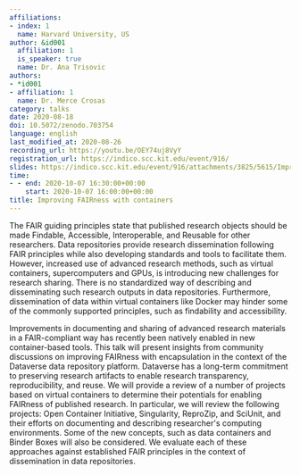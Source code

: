 ```yaml
---
affiliations:
- index: 1
  name: Harvard University, US
author: &id001
  affiliation: 1
  is_speaker: true
  name: Dr. Ana Trisovic
authors:
- *id001
- affiliation: 1
  name: Dr. Merce Crosas
category: talks
date: 2020-08-18
doi: 10.5072/zenodo.703754
language: english
last_modified_at: 2020-08-26
recording_url: https://youtu.be/OEY74uj8VyY
registration_url: https://indico.scc.kit.edu/event/916/
slides: https://indico.scc.kit.edu/event/916/attachments/3825/5615/Improving_FAIRness_with_containers.pdf
time:
- - end: 2020-10-07 16:30:00+00:00
    start: 2020-10-07 16:00:00+00:00
title: Improving FAIRness with containers
---
```


The FAIR guiding principles state that published research objects should be made Findable, Accessible, Interoperable, and Reusable for other researchers. Data repositories provide research dissemination following FAIR principles while also developing standards and tools to facilitate them. However, increased use of advanced research methods, such as virtual containers, supercomputers and GPUs, is introducing new challenges for research sharing. There is no standardized way of describing and disseminating such research outputs in data repositories. Furthermore, dissemination of data within virtual containers like Docker may hinder some of the commonly supported principles, such as findability and accessibility.

Improvements in documenting and sharing of advanced research materials in a FAIR-compliant way has recently been natively enabled in new container-based tools. This talk will present insights from community discussions on improving FAIRness with encapsulation in the context of the Dataverse data repository platform. Dataverse has a long-term commitment to preserving research artifacts to enable research transparency, reproducibility, and reuse. We will provide a review of a number of projects based on virtual containers to determine their potentials for enabling FAIRness of published research. In particular, we will review the following projects: Open Container Initiative, Singularity, ReproZip, and SciUnit, and their efforts on documenting and describing researcher's computing environments. Some of the new concepts, such as data containers and Binder Boxes will also be considered. We evaluate each of these approaches against established FAIR principles in the context of dissemination in data repositories.